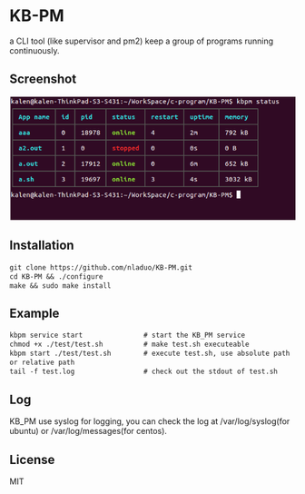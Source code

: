 # KB-PM
a CLI tool (like supervisor and pm2) keep a group of programs running continuously.

## Screenshot
![](./data/pic.png)<br>

## Installation
``` shell
git clone https://github.com/nladuo/KB-PM.git
cd KB-PM && ./configure
make && sudo make install
```
## Example
``` shell
kbpm service start               # start the KB_PM service
chmod +x ./test/test.sh          # make test.sh executeable
kbpm start ./test/test.sh        # execute test.sh, use absolute path or relative path
tail -f test.log                 # check out the stdout of test.sh
```
## Log
KB_PM use syslog for logging, you can check the log at /var/log/syslog(for ubuntu) or /var/log/messages(for centos).

## License
MIT